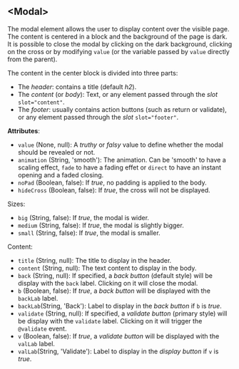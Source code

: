 ## \<Modal\>

The modal element allows the user to display content over the visible page. The content is centered in a block and the background of the page is dark. It is possible to close the modal by clicking on the dark background, clicking on the cross or by modifying `value` (or the variable passed by `value` directly from the parent).

The content in the center block is divided into three parts:
- The *header*: contains a title (default *h2*).
- The *content* (or *body*): Text, or any element passed through the *slot* `slot="content"`.
- The *footer*: usually contains action buttons (such as return or validate), or any element passed through the *slot* `slot="footer"`.

**Attributes**:

- `value` (None, null): A *truthy* or *falsy* value to define whether the modal should be revealed or not.
- `animation` (String, 'smooth'): The animation. Can be 'smooth' to have a scaling effect, `fade` to have a fading effet or `direct` to have an instant opening and a faded closing.
- `noPad` (Boolean, false): If *true*, no padding is applied to the body.
- `hideCross` (Boolean, false): If *true*, the cross will not be displayed.

Sizes:
- `big` (String, false): If *true*, the modal is wider.
- `medium` (String, false): If *true*, the modal is slightly bigger.
- `small` (String, false): If *true*, the modal is smaller.

Content:
- `title` (String, null): The title to display in the header.
- `content` (String, null): The text content to display in the body.
- `back` (String, null): If specified, a *back button* (default style) will be display with the `back` label. Clicking on it will close the modal.
- `b` (Boolean, false): If *true*, a *back button* will be displayed with the `backLab` label.
- `backLab`(String, 'Back'): Label to display in the *back button* if `b` is *true*.
- `validate` (String, null): If specified, a *validate button* (primary style) will be display with the `validate` label. Clicking on it will trigger the `@validate` event.
- `v` (Boolean, false): If *true*, a *validate button* will be displayed with the `valLab` label.
- `valLab`(String, 'Validate'): Label to display in the *display button* if `v` is *true*.